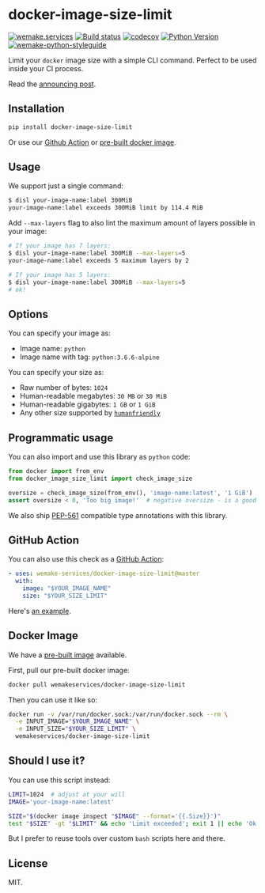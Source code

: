 # docker-image-size-limit

[![wemake.services](https://img.shields.io/badge/%20-wemake.services-green.svg?label=%20&logo=data%3Aimage%2Fpng%3Bbase64%2CiVBORw0KGgoAAAANSUhEUgAAABAAAAAQCAMAAAAoLQ9TAAAABGdBTUEAALGPC%2FxhBQAAAAFzUkdCAK7OHOkAAAAbUExURQAAAAAAAAAAAAAAAAAAAAAAAAAAAAAAAP%2F%2F%2F5TvxDIAAAAIdFJOUwAjRA8xXANAL%2Bv0SAAAADNJREFUGNNjYCAIOJjRBdBFWMkVQeGzcHAwksJnAPPZGOGAASzPzAEHEGVsLExQwE7YswCb7AFZSF3bbAAAAABJRU5ErkJggg%3D%3D)](https://wemake.services)
[![Build status](https://github.com/wemake-services/docker-image-size-limit/workflows/test/badge.svg?branch=master&event=push)](https://github.com/wemake-services/docker-image-size-limit/actions?query=workflow%3Atest)
[![codecov](https://codecov.io/gh/wemake-services/docker-image-size-limit/branch/master/graph/badge.svg)](https://codecov.io/gh/wemake-services/docker-image-size-limit)
[![Python Version](https://img.shields.io/pypi/pyversions/docker-image-size-limit.svg)](https://pypi.org/project/docker-image-size-limit/)
[![wemake-python-styleguide](https://img.shields.io/badge/style-wemake-000000.svg)](https://github.com/wemake-services/wemake-python-styleguide)

Limit your `docker` image size with a simple CLI command.
Perfect to be used inside your CI process.

Read the [announcing post](https://sobolevn.me/2019/03/announcing-docker-image-size-limit).


## Installation

```bash
pip install docker-image-size-limit
```

Or use our [Github Action](https://github.com/wemake-services/docker-image-size-limit#github-action) or [pre-built docker image](https://github.com/wemake-services/docker-image-size-limit#docker-image).


## Usage

We support just a single command:

```bash
$ disl your-image-name:label 300MiB
your-image-name:label exceeds 300MiB limit by 114.4 MiB
```

Add `--max-layers` flag to also lint the maximum amount of layers possible
in your image:

```bash
# If your image has 7 layers:
$ disl your-image-name:label 300MiB --max-layers=5
your-image-name:label exceeds 5 maximum layers by 2

# If your image has 5 layers:
$ disl your-image-name:label 300MiB --max-layers=5
# ok!
```


## Options

You can specify your image as:

- Image name: `python`
- Image name with tag: `python:3.6.6-alpine`

You can specify your size as:

- Raw number of bytes: `1024`
- Human-readable megabytes: `30 MB` or `30 MiB`
- Human-readable gigabytes: `1 GB` or `1 GiB`
- Any other size supported by [`humanfriendly`](https://humanfriendly.readthedocs.io/en/latest/api.html#humanfriendly.parse_size)


## Programmatic usage

You can also import and use this library as `python` code:

```python
from docker import from_env
from docker_image_size_limit import check_image_size

oversize = check_image_size(from_env(), 'image-name:latest', '1 GiB')
assert oversize < 0, 'Too big image!'  # negative oversize - is a good thing!
```

We also ship [PEP-561](https://www.python.org/dev/peps/pep-0561/)
compatible type annotations with this library.


## GitHub Action

You can also use this check as a [GitHub Action](https://github.com/marketplace/actions/docker-image-size-limit):

```yaml
- uses: wemake-services/docker-image-size-limit@master
  with:
    image: "$YOUR_IMAGE_NAME"
    size: "$YOUR_SIZE_LIMIT"
```

Here's [an example](https://github.com/wemake-services/docker-image-size-limit/actions?query=workflow%3Adisl).


## Docker Image

We have a [pre-built image](https://hub.docker.com/r/wemakeservices/docker-image-size-limit) available.

First, pull our pre-built docker image:

```bash
docker pull wemakeservices/docker-image-size-limit
```

Then you can use it like so:

```bash
docker run -v /var/run/docker.sock:/var/run/docker.sock --rm \
  -e INPUT_IMAGE="$YOUR_IMAGE_NAME" \
  -e INPUT_SIZE="$YOUR_SIZE_LIMIT" \
  wemakeservices/docker-image-size-limit
```


## Should I use it?

You can use this script instead:

```bash
LIMIT=1024  # adjust at your will
IMAGE='your-image-name:latest'

SIZE="$(docker image inspect "$IMAGE" --format='{{.Size}}')"
test "$SIZE" -gt "$LIMIT" && echo 'Limit exceeded'; exit 1 || echo 'Ok!'
```

But I prefer to reuse tools over
custom `bash` scripts here and there.


## License

MIT.
